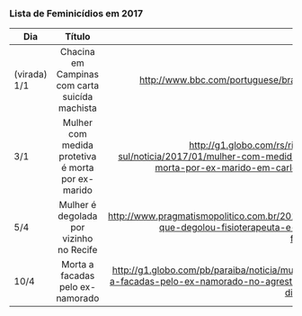 ### Lista de Feminicídios em 2017


| Dia                        | Título                                                            | Link  |
| -------------------------- |:-----------------------------------------------------------------:| -----:|
| (virada) 1/1         | Chacina em Campinas com carta suicída machista                    | http://www.bbc.com/portuguese/brasil-38503326 |
| 3/1                  | Mulher com medida protetiva é morta por ex-marido                 | http://g1.globo.com/rs/rio-grande-do-sul/noticia/2017/01/mulher-com-medida-protetiva-e-morta-por-ex-marido-em-carlos-gomes.html |
| 5/4                  | Mulher é degolada por vizinho no Recife                | http://www.pragmatismopolitico.com.br/2017/04/vizinho-que-degolou-fisioterapeuta-e-autuado-por-feminicidio.html |
| 10/4                  | Morta a facadas pelo ex-namorado                | http://g1.globo.com/pb/paraiba/noticia/mulher-e-morta-a-facadas-pelo-ex-namorado-no-agreste-da-paraiba-diz-policia.ghtml |
